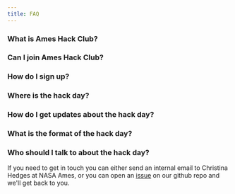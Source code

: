 ```yaml
---
title: FAQ
---
```


### What is Ames Hack Club?

### Can I join Ames Hack Club?

### How do I sign up?

### Where is the hack day?

### How do I get updates about the hack day?

### What is the format of the hack day?

### Who should I talk to about the hack day?

If you need to get in touch you can either send an internal email to Christina Hedges at NASA Ames, or you can open an [issue](https://github.com/christinahedges/ames-hack.club/issues) on our github repo and we'll get back to you.
